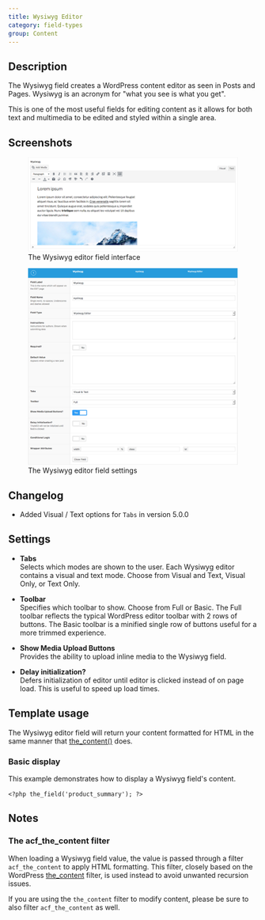 ```yaml
---
title: Wysiwyg Editor
category: field-types
group: Content
---
```


## Description
The Wysiwyg field creates a WordPress content editor as seen in Posts and Pages. Wysiwyg is an acronym for "what you see is what you get".

This is one of the most useful fields for editing content as it allows for both text and multimedia to be edited and styled within a single area.

## Screenshots
<div class="gallery">
	<figure>
		<a href="https://raw.githubusercontent.com/AdvancedCustomFields/docs/master/assets/acf-wysiwyg-field-interface.png">
			<img src="https://raw.githubusercontent.com/AdvancedCustomFields/docs/master/assets/acf-wysiwyg-field-interface.png" alt="A Wysiwyg field with sample lorem ipsum content" />
		</a>
		<figcaption>The Wysiwyg editor field interface</figcaption>
	</figure>
	<figure>
		<a href="https://raw.githubusercontent.com/AdvancedCustomFields/docs/master/assets/acf-wysiwyg-field-settings.png">
			<img src="https://raw.githubusercontent.com/AdvancedCustomFields/docs/master/assets/acf-wysiwyg-field-settings.png" alt="List of settings available when creating a Wysiwyg field" />
		</a>
		<figcaption>The Wysiwyg editor field settings</figcaption>
	</figure>
</div>

## Changelog
- Added Visual / Text options for `Tabs` in version 5.0.0

## Settings
- **Tabs**  
  Selects which modes are shown to the user. Each Wysiwyg editor contains a visual and text mode. Choose from Visual and Text, Visual Only, or Text Only.
  
- **Toolbar**  
  Specifies which toolbar to show. Choose from Full or Basic. The Full toolbar reflects the typical WordPress editor toolbar with 2 rows of buttons. The Basic toolbar is a minified single row of buttons useful for a more trimmed experience.
  
- **Show Media Upload Buttons**  
  Provides the ability to upload inline media to the Wysiwyg field.
  
- **Delay initialization?**  
  Defers initialization of editor until editor is clicked instead of on page load. This is useful to speed up load times.

## Template usage
The Wysiwyg editor field will return your content formatted for HTML in the same manner that [the_content()](https://developer.wordpress.org/reference/functions/the_content/) does.

### Basic display
This example demonstrates how to display a Wysiwyg field's content.
```
<?php the_field('product_summary'); ?>
```

## Notes

### The acf_the_content filter
When loading a Wysiwyg field value, the value is passed through a filter `acf_the_content` to apply HTML formatting. This filter, closely based on the WordPress [the_content](https://codex.wordpress.org/Plugin_API/Filter_Reference/the_content) filter, is used instead to avoid unwanted recursion issues.

If you are using the `the_content` filter to modify content, please be sure to also filter `acf_the_content` as well.